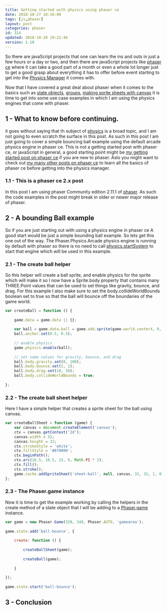 ```yaml
---
title: Getting started with physics using phaser ce
date: 2018-10-27 18:16:00
tags: [js,phaser]
layout: post
categories: phaser
id: 314
updated: 2018-10-28 19:22:44
version: 1.10
---
```


So there are javaScript projects that one can learn the ins and outs in just a few hours or a day or two, and then there are javaScript projects like [phaser ce](https://photonstorm.github.io/phaser-ce/index.html) where it can take a good part of a month or even a whole lot longer just to get a good grasp about everything it has to offer before event starting to get into the [Physics Manager](https://photonstorm.github.io/phaser-ce/Phaser.Physics.html) it comes with.

Now that I have covered a great deal about phaser when it comes to the basics such as [state objects](/2017/10/06/phaser-state-objects/), [groups](/2018/08/24/phaser-groups/), [making sprite sheets with canvas](/2018/08/04/phaser-spritesheet-from-canvas/) it is time to get into some use case examples in which I am using the physics engines that come with phaser.

<!-- more -->

## 1 - What to know before continuing.

it goes without saying that th subject of [physics](https://en.wikipedia.org/wiki/Physics) is a broad topic, and I am not going to even scratch the surface in this post. As such in this post I am just going to cover a simple bouncing ball example using the default arcade physics engine in phaser ce. This is not a getting started post with phaser ce, or javaScript in general, a good starting point might be [my getting started post on phaser ce](/2017/10/04/phaser-getting-started/) if you are new to phaser. Aslo you might want to check out [my many other posts on phaser ce](/categories/phaser/) to learn all the basics of phaser ce before getting into the physics manager.

### 1.1 - This is a phaser ce 2.x post

In this post I am using phaser Community edition 2.11.1 of [phaser](https://phaser.io/). As such the code examples in the post might break in older or newer major release of phaser.

## 2 - A bounding Ball example

So if you are just starting out with using a physics engine in phaser ce A good start would be just a simple bounding ball example. So lets get this one out of the way. The Phaser.Physics.Arcade physics engine is running by default with phaser so there is no need to call [physics.startSystem](https://photonstorm.github.io/phaser-ce/Phaser.Physics.html#startSystem) to start that engine which will be used in this example.

### 2.1 - The create ball helper

So this helper will create a ball sprite, and enable physics for the sprite which will make it so I now have a Sprite.body property that contains many THREE.Point values that can be used to set things like gravity, bounce, and drag. For this example I also make sure to set the body.collideWorldBounds boolean set to true so that the ball will bounce off the boundaries of the game world.

```js
var createBall = function () {
 
    game.data = game.data || {};
 
    var ball = game.data.ball = game.add.sprite(game.world.centerX, 0, 'sheet-ball', 0);
    ball.anchor.set(0.5, 0.5);
 
    // enable physics
    game.physics.enable(ball);
 
    // set some values for gravity, bounce, and drag
    ball.body.gravity.set(0, 100);
    ball.body.bounce.set(1, 1);
    ball.body.drag.set(10, 10);
    ball.body.collideWorldBounds = true;
 
};
```

### 2.2 - The create ball sheet helper

Here I have a simple helper that creates a sprite sheet for the ball using canvas.

```js
var createBallSheet = function (game) {
    var canvas = document.createElement('canvas');
    ctx = canvas.getContext('2d');
    canvas.width = 32;
    canvas.height = 32;
    ctx.strokeStyle = 'white';
    ctx.fillStyle = '#8f0000';
    ctx.beginPath();
    ctx.arc(16.5, 16.5, 15, 0, Math.PI * 2);
    ctx.fill();
    ctx.stroke();
    game.cache.addSpriteSheet('sheet-ball', null, canvas, 32, 32, 1, 0, 0);
};
```

### 2.3 - The Phaser.game instance

Now it is time to get the example working by calling the helpers in the create method of a state object that I will be adding to a [Phaser.game](/2017/10/11/phaser-main-game-constructor/) instance.

```js
var game = new Phaser.Game(320, 240, Phaser.AUTO, 'gamearea');
 
game.state.add('ball-bounce', {
 
    create: function () {
 
        createBallSheet(game);
 
        createBall(game);
 
    }
 
});
 
game.state.start('ball-bounce');
```

## 3 - Conclusion